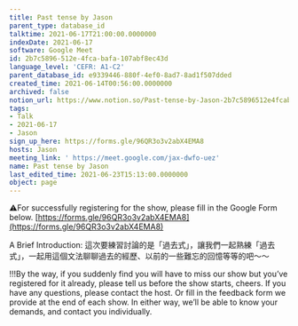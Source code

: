 ```yaml
---
title: Past tense by Jason
parent_type: database_id
talktime: 2021-06-17T21:00:00.0000000
indexDate: 2021-06-17
software: Google Meet
id: 2b7c5896-512e-4fca-bafa-107abf8ec43d
language_level: 'CEFR: A1-C2'
parent_database_id: e9339446-880f-4ef0-8ad7-8ad1f507dded
created_time: 2021-06-14T00:56:00.0000000
archived: false
notion_url: https://www.notion.so/Past-tense-by-Jason-2b7c5896512e4fcabafa107abf8ec43d
tags:
- Talk
- 2021-06-17
- Jason
sign_up_here: https://forms.gle/96QR3o3v2abX4EMA8
hosts: Jason
meeting_link: ' https://meet.google.com/jax-dwfo-uez'
name: Past tense by Jason
last_edited_time: 2021-06-23T15:13:00.0000000
object: page
---
```


⚠️For successfully registering for the show, please fill in the Google Form below.
[https://forms.gle/96QR3o3v2abX4EMA8](https://forms.gle/96QR3o3v2abX4EMA8)

A Brief Introduction: 
這次要練習討論的是「過去式」，讓我們一起熟練「過去式」，一起用這個文法聊聊過去的經歷、以前的一些難忘的回憶等等的吧～～

!!!By the way, if you suddenly find you will have to miss our show but you’ve registered for it already, please tell us before the show starts, cheers.
If you have any questions, please contact the host. Or fill in the feedback form we provide at the end of each show. In either way, we’ll be able to know your demands, and contact you individually.



